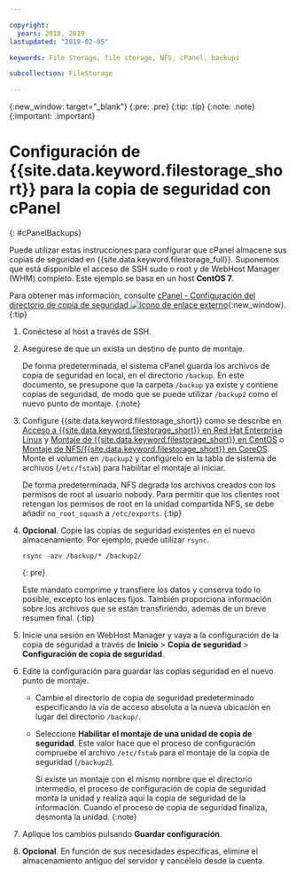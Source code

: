 ```yaml
---

copyright:
  years: 2018, 2019
lastupdated: "2019-02-05"

keywords: File Storage, file storage, NFS, cPanel, backups

subcollection: FileStorage

---
```

{:new_window: target="_blank"}
{:pre: .pre}
{:tip: .tip}
{:note: .note}
{:important: .important}

# Configuración de {{site.data.keyword.filestorage_short}} para la copia de seguridad con cPanel
{: #cPanelBackups}

Puede utilizar estas instrucciones para configurar que cPanel almacene sus copias de seguridad en {{site.data.keyword.filestorage_full}}. Suponemos que está disponible el acceso de SSH sudo o root y de WebHost Manager (WHM) completo. Este ejemplo se basa en un host **CentOS 7**.

Para obtener más información, consulte [cPanel - Configuración del directorio de copia de seguridad ![Icono de enlace externo](../../icons/launch-glyph.svg "Icono de enlace externo")](https://docs.cpanel.net/display/68Docs/Backup+Configuration#BackupConfiguration-ConfigureBackupDirectory){:new_window}.
{:tip}

1. Conéctese al host a través de SSH.
2. Asegúrese de que un exista un destino de punto de montaje. <br />

   De forma predeterminada, el sistema cPanel guarda los archivos de copia de seguridad en local, en el directorio `/backup`. En este documento, se presupone que la carpeta `/backup` ya existe y contiene copias de seguridad, de modo que se puede utilizar `/backup2` como el nuevo punto de montaje.
   {:note}

3. Configure {{site.data.keyword.filestorage_short}} como se describe en [Acceso a {{site.data.keyword.filestorage_short}} en Red Hat Enterprise Linux](/docs/infrastructure/FileStorage?topic=FileStorage-mountingLinux) y [Montaje de {{site.data.keyword.filestorage_short}} en CentOS](/docs/infrastructure/FileStorage?topic=FileStorage-mountingCentOS) o [Montaje de NFS/{{site.data.keyword.filestorage_short}} en CoreOS](/docs/infrastructure/FileStorage?topic=FileStorage-mountingCoreOS). Monte el volumen en `/backup2` y configúrelo en la tabla de sistema de archivos (`/etc/fstab`) para habilitar el montaje al iniciar. <br />

   De forma predeterminada, NFS degrada los archivos creados con los permisos de root al usuario nobody. Para permitir que los clientes root retengan los permisos de root en la unidad compartida NFS, se debe añadir `no_root_squash` a `/etc/exports`.
   {:tip}

4. **Opcional**. Copie las copias de seguridad existentes en el nuevo almacenamiento. Por ejemplo, puede utilizar `rsync`.
   ```
   rsync -azv /backup/* /backup2/
   ```
   {: pre}

    Este mandato comprime y transfiere los datos y conserva todo lo posible, excepto los enlaces fijos. También proporciona información sobre los archivos que se están transfiriendo, además de un breve resumen final.
    {:tip}

5. Inicie una sesión en WebHost Manager y vaya a la configuración de la copia de seguridad a través de **Inicio** > **Copia de seguridad** > **Configuración de copia de seguridad**.

6. Edite la configuración para guardar las copias seguridad en el nuevo punto de montaje.
    - Cambie el directorio de copia de seguridad predeterminado especificando la vía de acceso absoluta a la nueva ubicación en lugar del directorio `/backup/`.
    - Seleccione **Habilitar el montaje de una unidad de copia de seguridad**. Este valor hace que el proceso de configuración compruebe el archivo `/etc/fstab` para el montaje de la copia de seguridad (`/backup2`). <br />

      Si existe un montaje con el mismo nombre que el directorio intermedio, el proceso de configuración de copia de seguridad monta la unidad y realiza aquí la copia de seguridad de la información. Cuando el proceso de copia de seguridad finaliza, desmonta la unidad.
      {:note}
7. Aplique los cambios pulsando **Guardar configuración**.
8. **Opcional**. En función de sus necesidades específicas, elimine el almacenamiento antiguo del servidor y cancélelo desde la cuenta.
